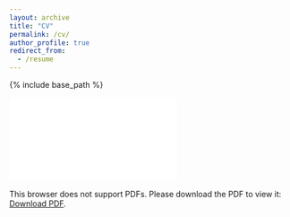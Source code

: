 ```yaml
---
layout: archive
title: "CV"
permalink: /cv/
author_profile: true
redirect_from:
  - /resume
---
```


{% include base_path %}

<object data="/files/PGLSanchez_CV_20250620.pdf" type="application/pdf" width="700px" height="700px">
    <embed src="/files/PGLSanchez_CV_20250620.pdf">
        <p>This browser does not support PDFs. Please download the PDF to view it: <a href="/files/PGLSanchez_CV_20250620.pdf">Download PDF</a>.</p>
    </embed>
</object>
